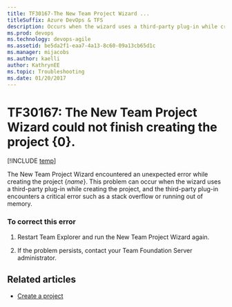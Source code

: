 ```yaml
---
title: TF30167-The New Team Project Wizard ... 
titleSuffix: Azure DevOps & TFS
description: Occurs when the wizard uses a third-party plug-in while creating the project.
ms.prod: devops
ms.technology: devops-agile
ms.assetid: be5da2f1-eaa7-4a13-8c60-09a13cb65d1c
ms.manager: mijacobs
ms.author: kaelli
author: KathrynEE
ms.topic: Troubleshooting
ms.date: 01/20/2017
---
```


# TF30167: The New Team Project Wizard could not finish creating the project {0}.
[!INCLUDE [temp](../../_shared/version-vsts-tfs-all-versions.md)]

The New Team Project Wizard encountered an unexpected error while creating the project {*name*}. This problem can occur when the wizard uses a third-party plug-in while creating the project, and the third-party plug-in encounters a critical error such as a stack overflow or running out of memory.  
  
### To correct this error  
  
1.  Restart Team Explorer and run the New Team Project Wizard again.  
  
2.  If the problem persists, contact your Team Foundation Server administrator.  
    
## Related articles
- [Create a project](../../organizations/projects/create-project.md)